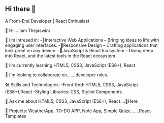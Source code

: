 ## Hi there 👋

A Front-End Developer | React Enthusiast

👋 Hii....Iam Thejaswini

🔭 I’m intresed in:
      -🎯Interactive Web Applications – Bringing ideas to life with engaging user interfaces.
      -🎯Responsive Design – Crafting applications that look great on any device.
      -🎯JavaScript & React Ecosystem – Diving deep into React, and the latest tools in the React ecosystem.

🌱 I’m currently learning HTML5, CSS3, JavaScript (ES6+), React

💞 I'm looking to collaborate on.......developer roles.

🛠️ Skills and Technologies:
       -Front-End: HTML5, CSS3, JavaScript (ES6+),React
       -Styling Libraries: CSS, Styled Components

💬 Ask me about HTML5, CSS3, JavaScript (ES6+), React....🧐Here

🚀 Projects: WeatherApp, TO-DO APP, Note App, Simple Quize.......React-Templates

  

